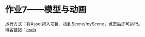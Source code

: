 # 作业7——模型与动画

运行方式：将Asset拖入项目，找到Scene/myScene，点击后即可运行。<BR>
博客链接：[csdn](https://blog.csdn.net/Floating__dust/article/details/109692298)<BR>